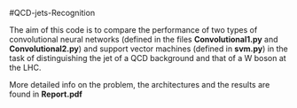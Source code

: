 #QCD-jets-Recognition

The aim of this code is to compare the performance of two types of convolutional neural networks (defined in the files **Convolutional1.py** and **Convolutional2.py**) and support vector machines (defined in **svm.py**) in the task of distinguishing the jet of a QCD background and that of a W boson at the LHC.

More detailed info on the problem, the architectures and the results are found in **Report.pdf**
